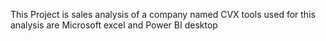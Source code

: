 This Project is sales analysis of a company named CVX tools used for this analysis are Microsoft excel and Power BI desktop
